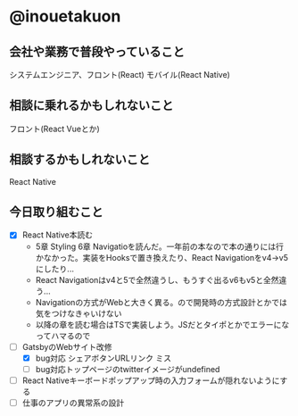# @inouetakuon

## 会社や業務で普段やっていること
システムエンジニア、フロント(React) モバイル(React Native)

## 相談に乗れるかもしれないこと
フロント(React Vueとか)

## 相談するかもしれないこと
React Native

## 今日取り組むこと
- [x] React Native本読む
  - 5章 Styling 6章 Navigatioを読んだ。一年前の本なので本の通りには行かなかった。実装をHooksで置き換えたり、React Navigationをv4->v5にしたり... 
  - React Navigationはv4と5で全然違うし、もうすぐ出るv6もv5と全然違う...
  - Navigationの方式がWebと大きく異る。ので開発時の方式設計とかでは気をつけなきゃいけない
  - 以降の章を読む場合はTSで実装しよう。JSだとタイポとかでエラーになってハマるので
- [ ] GatsbyのWebサイト改修
  - [x] bug対応 シェアボタンURLリンク ミス
  - [ ] bug対応トップページのtwitterイメージがundefined
- [ ] React Nativeキーボードポップアップ時の入力フォームが隠れないようにする
- [ ] 仕事のアプリの異常系の設計

